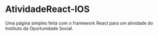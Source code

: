 # AtividadeReact-IOS
Uma página simples feita com o framework React para um atividade do Instituto da Oportunidade Social.
